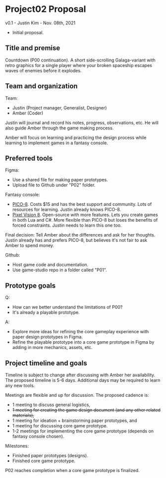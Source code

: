 # Project02 Proposal

v0.1 - Justin Kim - Nov. 08th, 2021

- Initial proposal.

## Title and premise

Countdown (P00 continuation). A short side-scrolling Galaga-variant with retro graphics for a single player where your broken spaceship escapes waves of enemies before it explodes.
 
## Team and organization

Team: 

- Justin (Project manager, Generalist, Designer)
- Amber (Coder)

Justin will journal and record his notes, progress, observations, etc. He will also guide Amber through the game making process.

Amber will focus on learning and practicing the design process while learning to implement games in a fantasy console.

## Preferred tools

Figma:

- Use a shared file for making paper prototypes.
- Upload file to Github under "P02" folder.

Fantasy console: 

- [PICO-8](https://www.lexaloffle.com/pico-8.php). Costs $15 and has the best support and community. Lots of resources for learning. Justin already knows PICO-8.
- [Pixel Vision 8](https://pixelvision8.itch.io/pv8). Open-source with more features. Lets you create games in both Lua and C#. More flexible than PICO-8 but loses the benefits of forced constraints. Justin needs to learn this one too.

Final decision: Tell Amber about the differences and ask for her thoughts. Justin already has and prefers PICO-8, but believes it's not fair to ask Amber to spend money.

Github: 

- Host game code and documentation. 
- Use game-studio repo in a folder called "P01".

## Prototype goals

Q: 
- How can we better understand the limitations of P00? 
- It's already a playable prototype. 

A: 

- Explore more ideas for refining the core gameplay experience with paper design prototypes in Figma.
- Refine the playable prototype into a core game prototype in Figma by adding in more mechanics, assets, etc.

## Project timeline and goals

Timeline is subject to change after discussing with Amber her availability. The proposed timeline is 5-6 days. Additional days may be required to learn any new tools.

Meetings are flexible and up for discussion. The proposed cadence is:

- 1 meeting to discuss general logistics,
- ~~1 meeting for creating the game design document (and any other related materials),~~
- 1 meeting for ideation + brainstorming paper prototypes, and
- 1 meeting for discussing core game prototype.
- 1-2 meetings for implementing the core game prototype (depends on fantasy console chosen).

Milestones:

- Finished paper prototypes (designs).
- Finished core game prototype.

P02 reaches completion when a core game prototype is finalized.